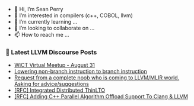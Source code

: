 - 👋 Hi, I’m Sean Perry
- 👀 I’m interested in compilers (c++, COBOL, llvm)
- 🌱 I’m currently learning ...
- 💞️ I’m looking to collaborate on ...
- 📫 How to reach me ...

<!---
s66perry/s66perry is a ✨ special ✨ repository because its `README.md` (this file) appears on your GitHub profile.
You can click the Preview link to take a look at your changes.
--->
### 📕 Latest LLVM Discourse Posts

<!-- DISCOURSE-LLVM:START -->
- [WiCT Virtual Meetup - August 31](https://discourse.llvm.org/t/wict-virtual-meetup-august-31/72976#post_1)
- [Lowering non-branch instruction to branch instruction](https://discourse.llvm.org/t/lowering-non-branch-instruction-to-branch-instruction/72775#post_3)
- [Request from a complete noob who is coming to LLVM/MLIR world. Asking for advice/suggestions](https://discourse.llvm.org/t/request-from-a-complete-noob-who-is-coming-to-llvm-mlir-world-asking-for-advice-suggestions/72396#post_10)
- [[RFC] Integrated Distributed ThinLTO](https://discourse.llvm.org/t/rfc-integrated-distributed-thinlto/69641?page=2#post_35)
- [[RFC] Adding C++ Parallel Algorithm Offload Support To Clang &amp; LLVM](https://discourse.llvm.org/t/rfc-adding-c-parallel-algorithm-offload-support-to-clang-llvm/72159?page=3#post_44)
<!-- DISCOURSE-LLVM:END -->
